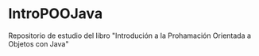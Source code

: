 # IntroPOOJava
Repositorio de estudio del libro "Introdución a la Prohamación Orientada a Objetos con Java" 
